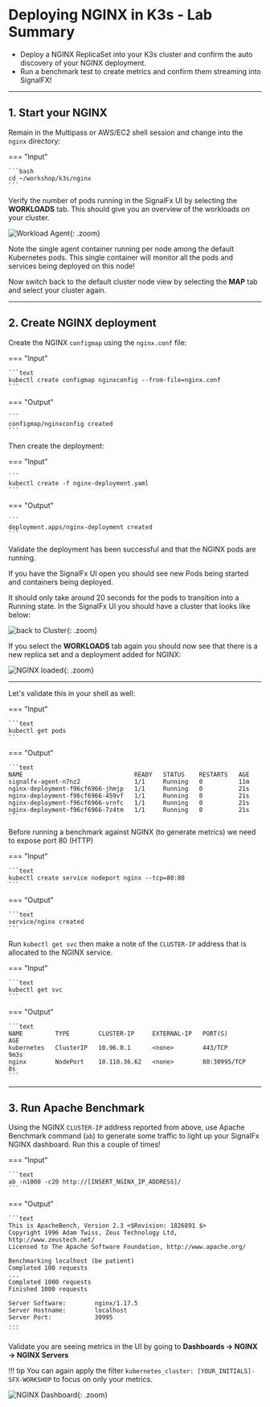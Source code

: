 # Deploying NGINX in K3s - Lab Summary

* Deploy a NGINX ReplicaSet into your K3s cluster and confirm the auto discovery of your NGINX deployment.
* Run a benchmark test to create metrics and confirm them streaming into SignalFX!

---

## 1. Start your NGINX

Remain in the Multipass or AWS/EC2 shell session and change into the `nginx` directory:

=== "Input"

    ```bash
    cd ~/workshop/k3s/nginx
    ```

Verify the number of pods running in the SignalFx UI by selecting the **WORKLOADS** tab. This should give you an overview of the workloads on your cluster.

![Workload Agent](../images/smartagent/k8s-workloads.png){: .zoom}

Note the single agent container running per node among the default Kubernetes pods. This single container will monitor all the pods and services being deployed on this node!

Now switch back to the default cluster node view by selecting  the **MAP** tab and select your cluster again.
  
---

## 2. Create NGINX deployment

Create the NGINX `configmap` using the `nginx.conf` file:

=== "Input"

    ```text
    kubectl create configmap nginxconfig --from-file=nginx.conf
    ```

=== "Output"

    ```
    configmap/nginxconfig created
    ```

Then create the deployment:

=== "Input"

    ```
    kubectl create -f nginx-deployment.yaml
    ```

=== "Output"

    ```
    deployment.apps/nginx-deployment created
    ```

Validate the deployment has been successful and that the NGINX pods are running.

If you have the SignalFx UI open you should see new Pods being started and containers being deployed.

It should only take around 20 seconds for the pods to transition into a Running state. In the SignalFx UI you should have a cluster that looks like below:

![back to Cluster](../images/smartagent/cluster.png){: .zoom}

If you select the **WORKLOADS** tab again you should now see that there is a new replica set and a deployment added for NGINX:

![NGINX loaded](../images/smartagent/k8s-workloads-nginx.png){: .zoom}

---

Let's validate this in your shell as well:

=== "Input"

    ```text
    kubectl get pods
    ```

=== "Output"

    ```text
    NAME                               READY   STATUS    RESTARTS   AGE
    signalfx-agent-n7nz2               1/1     Running   0          11m
    nginx-deployment-f96cf6966-jhmjp   1/1     Running   0          21s
    nginx-deployment-f96cf6966-459vf   1/1     Running   0          21s
    nginx-deployment-f96cf6966-vrnfc   1/1     Running   0          21s
    nginx-deployment-f96cf6966-7z4tm   1/1     Running   0          21s
    ```

Before running a benchmark against NGINX (to generate metrics) we need to expose port 80 (HTTP)

=== "Input"

    ```text
    kubectl create service nodeport nginx --tcp=80:80
    ```

=== "Output"

    ```text
    service/nginx created
    ```

Run `kubectl get svc` then make a note of the `CLUSTER-IP` address that is allocated to the NGINX service.

=== "Input"

    ```text
    kubectl get svc
    ```

=== "Output"

    ```text
    NAME         TYPE        CLUSTER-IP     EXTERNAL-IP   PORT(S)        AGE
    kubernetes   ClusterIP   10.96.0.1      <none>        443/TCP        9m3s
    nginx        NodePort    10.110.36.62   <none>        80:30995/TCP   8s
    ```

---

## 3. Run Apache Benchmark

Using the NGINX `CLUSTER-IP` address reported from above, use Apache Benchmark command (`ab`) to generate some traffic to light up your SignalFx NGINX dashboard. Run this a couple of times!

=== "Input"

    ```text
    ab -n1000 -c20 http://[INSERT_NGINX_IP_ADDRESS]/
    ```

=== "Output"

    ```text
    This is ApacheBench, Version 2.3 <$Revision: 1826891 $>
    Copyright 1996 Adam Twiss, Zeus Technology Ltd, http://www.zeustech.net/
    Licensed to The Apache Software Foundation, http://www.apache.org/
 
    Benchmarking localhost (be patient)
    Completed 100 requests
    ...
    Completed 1000 requests
    Finished 1000 requests
 
    Server Software:        nginx/1.17.5
    Server Hostname:        localhost
    Server Port:            30995
    ...
    ```

Validate you are seeing metrics in the UI by going to **Dashboards → NGINX → NGINX Servers**

!!! tip
    You can again apply the filter `kubernetes_cluster: [YOUR_INITIALS]-SFX-WORKSHOP` to focus on only your metrics.

![NGINX Dashboard](../images/smartagent/nginx-dashboard.png){: .zoom}
